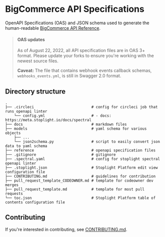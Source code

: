 # BigCommerce API Specifications

OpenAPI Specifications (OAS) and JSON schema used to generate the human-readable [BigCommerce API Reference](https://developer.bigcommerce.com/api-reference).

<!-- theme: info -->
> #### OAS updates
> As of August 22, 2022, all API specification files are in OAS 3+ format. Please update your forks to ensure you're working with the newest source files. 
> 
> **Caveat:** The file that contains webhook events callback schemas, `webhooks_events.yml`, is still in Swagger 2.0 format.

## Directory structure

```shell
.
├── .circleci                          # config for circleci job that runs openapi linter
    └── config.yml                     # - docs: https://meta.stoplight.io/docs/spectral
├── docs                               # markdown files
├── models                             # yaml schema for various objects
    ├── ...
    └── json2schema.py                 # script to easily convert json data to yaml schema
├── reference                          # openapi specification files
├── .gitignore                         # gitignore
├── .spectral.yaml                     # config for stoplight spectral openapi linter
├── .stoplight.json                    # Stoplight Platform edit view configuration file
├── CONTRIBUTING.md                    # guidelines for contribution
├── pull_request_template_CODEOWNER.md # template for codeowner dev merges
├── pull_request_template.md           # template for most pull requests
└── toc.json                           # Stoplight Platform table of contents configuration file 
```

## Contributing

If you're interested in contributing, see [CONTRIBUTING.md](CONTRIBUTING.md).
